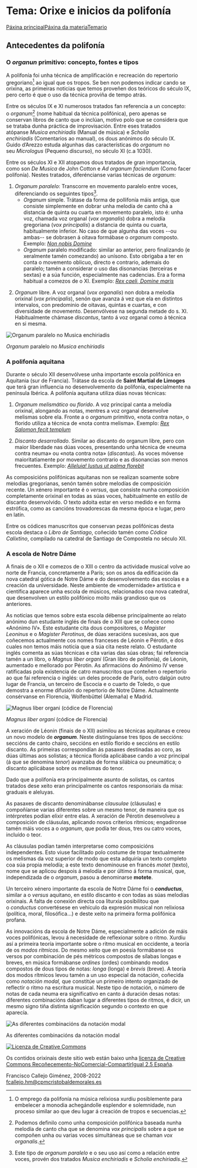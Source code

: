 # Tema: Orixe e inicios da polifonía

[Páxina principal](https://www.franciscocallejo.es/index.php)[Páxina da materia](https://www.franciscocallejo.es/hm4/index.php)[Temario](https://www.franciscocallejo.es/hm4/index.php?page=temario4.html)

<!--TODO: Revisar e adaptar-->
<!--TODO: Pendiente incluír notas sobre organum florido e exemplos-->

## Antecedentes da polifonía

### O *organun* primitivo: concepto, fontes e tipos

A polifonía foi unha técnica de amplificación e recreación do repertorio gregoriano[^nota:Polifonía] ao igual que os tropos. Se ben non podemos indicar cando se orixina, as primeiras noticias que temos proveñen dos teóricos do século IX, pero certo é que o uso da técnica proviña de tempo atrás. 

Entre os séculos IX  e XI numerosos tratados fan referencia a un concepto: o _organum_[^def:Organum] (nome habitual da técnica polifónica), pero apenas se conservan libros de canto que o inclúan, motivo polo que se considera que se trataba dunha práctica de improvisación. Entre eses tratados atópanse _Musica enchiriadis_ (Manual de música) e _Scholia enchiriadis_ (Comentarios ao manual), os dous anónimos do século IX.  Guido d’Arezzo estuda algunhas das características do _organum_ no seu _Micrologus_ (Pequeno discurso), no século XI (c.a 1030).  

[^nota:Polifonía]: O emprego da polifonía na música relixiosa xurdiu posiblemente para embelecer a monodia achegándolle esplendor e solemnidade, nun proceso similar ao que deu lugar á creación de tropos e secuencias.

[^def:Organum]: Podemos definilo como unha composición polifónica baseada nunha melodía de canto cha que se denomina *vox principalis* sobre a que se compoñen unha ou varias voces simultáneas que se chaman *vox organalis*.

Entre os séculos XI e XII atopamos dous tratados de gran importancia, como son *De Musica* de John Cotton e *Ad organum faciendum* (Como facer polifonía). Nestes tratados, diferéncianse varias técnicas de *organum*: 

1. *Organum paralelo*: Transcorre en movemento paralelo entre voces, diferenciando os seguintes tipos[^ref:Musica-Enchiriadis].
	- _Organum_ simple. Trátase da forma de pollifonía máis antiga, que consiste simplemente en dobrar unha melodía de canto chá a distancia de quinta ou cuarta en movemento paralelo, isto é: unha voz, chamada voz organal (*vox organalis*) dobra a melodía gregoriana (*vox principalis*) a distancia de quinta ou cuarta, habitualmente inferior. No caso de que algunha das voces --ou ambas-- se dobrasen á oitava formábase o _organum_ composto. Exemplo: [*Non nobis Domine*](https://open.spotify.com/track/6OamWR37MbNJzXxpMAzdv5?si=16860f3e2d754a17 "Exemplo de organum paralelo - Fonte: Tonus Peregrinus") 
	- _Organum_ paralelo modificado: similar ao anterior, pero finalizando (e xeralmente tamén comezando) ao unísono. Esto obrigaba a ter en conta o movemento oblicuo, directo e contrario, ademais do paralelo; tamén a considerar o uso das disonancias (terceiras e sextas) e a súa función, especialmente nas cadencias. Era a forma habitual a comezos de o XI. Exemplo: [*Rex caeli, Domine maris*](https://open.spotify.com/track/4ECk83RKZbYrHBXt60yDxr?si=f117fcc62ce9446a "Exemplo de organum paralelo modificado")
	
[^ref:Musica-Enchiriadis]: Este tipo de *organum paralelo* e o seu uso así como a relación entre voces, provén dos tratados *Musica enchiriadis* e *Scholia enchiriadis*.  

2. _Organum_ libre. A voz organal (*vox organalis*) non dobra a melodía orixinal (*vox principalis*), senón que avanza á vez que ela en distintos intervalos, con predominio de oitavas, quintas e cuartas, e con diversidade de movemento. Desenvólvese na segunda metade do s. XI. Habitualmente chámase _discantus_, tanto á voz organal como á técnica en si mesma.

![Organum paralelo no Musica enchiriadis](https://www.franciscocallejo.es/hm4/polifonia/tupatris.png "Organum paralelo no tratado Musica enchiriadis")

_Organum_ paralelo no _Musica enchiriadis_


### A polifonía aquitana 
<!--4ºA-->

Durante o século XII desenvólvese unha importante escola polifónica en Aquitania (sur de Francia). Trátase da escola de **Saint Martial de Limoges** que terá gran influencia no desenvolvemento da polifonía, especialmente na península Ibérica. A polifonía aquitana utiliza dúas novas técnicas:

1. _Organum melismático_ ou *florido*. 
	A voz principal canta a melodía orixinal, alongando as notas, mentres a voz organal desenvolve melismas sobre ela. Fronte a o _organum_ primitivo, «nota contra nota», o florido utiliza a técnica de «nota contra melisma». Exemplo: [*Rex Salomon fecit templum*](https://open.spotify.com/track/7m9FKXFLVp7bsTYQk8SblG?si=8dc9de07103e4c4c "Exemplo de organum florido")

2. *Discanto desarrollado*. Similar ao discanto do organum libre, pero con maior liberdade nas dúas voces, presentando unha técnica de «neuma contra neuma» ou «nota contra nota» (*discantus*). As voces móvense maioritatiamente por movemento contrario e as disonancias son menos frecuentes. Exemplo: [*Alleluia! Iustus ut palma florebit*](https://open.spotify.com/track/0nFzfD0oeQtLokVatrXMqj?si=b350097f56734002 "Exemplo de Discanto desarrollado.")

As composicións polifónicas aquitanas non se realizan soamente sobre melodías gregorianas, senón tamén sobre melodías de composición recente. Un xénero importante é o _versus_, que consiste nunha composición completamente orixinal en todas as súas voces, habitualmente en estilo de discanto desenvolvido. O texto adoita estar en verso medido e en forma estrófica, como as cancións trovadorescas da mesma época e lugar, pero en latín.

Entre os códices manuscritos que conservan pezas polifónicas desta escola destaca o _Libro de Santiago_, coñecido tamén como _Códice Calixtino_, compilado na catedral de Santiago de Compostela no século XII.

### A escola de Notre Dáme

A finais de o XII e comezos de o XIII o centro da actividade musical volve ao norte de Francia, concretamente a París; son os anos da edificación da nova catedral gótica de Notre Dáme e do desenvolvemento das escolas e a creación da universidade. Neste ambiente de «modernidade» artística e científica aparece unha escola de músicos, relacionados coa nova catedral, que desenvolven un estilo polifónico moito máis grandioso que os anteriores.

As noticias que temos sobre esta escola débense principalmente ao relato anónimo dun estudante inglés de finais de o XIII que se coñece como «Anónimo IV». Este estudante cita dous compositores, o _Magister Leoninus_ e o _Magister Perotinus_, de dúas xeracións sucesivas, aos que coñecemos actualmente cos nomes franceses de Léonin e Pérotin, e dos cuales non temos máis noticia que a súa cita neste relato. O estudante inglés comenta as súas técnicas e cita varias das súas obras; fai referencia tamén a un libro, o _Magnus liber organi_ (Gran libro de polifonía), de Léonin, aumentado e mellorado por Pérotin. As afirmacións do Anónimo IV vense ratificadas pola existencia de catro manuscritos que conteñen o repertorio ao que fai referencia o inglés: un deles procede de París, outro dalgún outro lugar de Francia, un terceiro de Escocia e o cuarto de Toledo, o que demostra a enorme difusión do repertorio de Notre Dáme. Actualmente consérvanse en Florencia, Wolfenbüttel (Alemaña) e Madrid.

![Magnus liber organi (códice de Florencia)](https://www.franciscocallejo.es/hm4/polifonia/magnus.jpg)

_Magnus liber organi_ (códice de Florencia)

A xeración de Léonin (finais de o XII) asimilou as técnicas aquitanas e creou un novo modelo de **_organum_**. Neste distinguíanse tres tipos de seccións: seccións de canto chairo, seccións en estilo florido e seccións en estilo discanto. As primeiras correspondían ás pasaxes destinadas ao coro, as dúas últimas aos solistas; a técnica florida aplicábase cando a voz principal (á que se denomina _tenor_) avanzaba de forma silábica ou pneumática; o discanto aplicábase sobre os melismas do tenor.

Dado que a polifonía era principalmente asunto de solistas, os cantos tratados dese xeito eran principalmente os cantos responsoriais da misa: graduais e aleluyas.

As pasaxes de discanto denominábanse _clausulae_ (cláusulas) e compoñíanse varias diferentes sobre un mesmo tenor, de maneira que os intérpretes podían elixir entre elas. A xeración de Pérotin desenvolveu a composición de cláusulas, aplicando novos criterios rítmicos; engadíronse tamén máis voces a o _organum_, que podía ter dous, tres ou catro voces, incluído o teor.

As cláusulas podían tamén interpretarse como composicións independentes. Esto viuse facilitado polo costume de tropar textualmente os melismas da voz superior de modo que esta adquiría un texto completo coa súa propia melodía; a este texto denominouse en francés _motet_ (texto), nome que se aplicou despois á melodía e por último á forma musical, que, independizada de o _organum_, pasou a denominarse **motete**.

Un terceiro xénero importante da escola de Notre Dáme foi o **_conductus_**, similar a o _versus_ aquitano, en estilo discanto e con todas as súas melodías orixinais. A falta de conexión directa coa liturxia posibilitou que o _conductus_ convertésese en vehículo da expresión musical non relixiosa (política, moral, filosófica…) e deste xeito na primeira forma polifónica profana.

As innovacións da escola de Notre Dáme, especialmente a adición de máis voces polifónicas, levou á necesidade de reflexionar sobre o ritmo. Xurdiu así a primeira teoría importante sobre o ritmo musical en occidente, a teoría de os _modos rítmicos_. Do mesmo xeito que en poesía formábanse os versos por combinación de pés métricos compostos de sílabas longas e breves, en música formábanse _ordines_ (ordes) combinando modos compostos de dous tipos de notas: _longa_ (longa) e _brevis_ (breve). A teoría dos modos rítmicos levou tamén a un uso especial da notación, coñecida como _notación modal,_ que constitúe un primeiro intento organizado de reflectir o ritmo na escritura musical. Neste tipo de notación, o número de notas de cada neuma era significativo en canto á duración desas notas: diferentes combinacións daban lugar a diferentes tipos de ritmos, é dicir, un mesmo signo tiña distinta significación segundo o contexto en que aparecía.

![As diferentes combinacións da notación modal](https://www.franciscocallejo.es/hm4/polifonia/notacionmodal.png)

As diferentes combinacións da notación modal

[![Licenza de Creative Commons](https://i.creativecommons.org/l/by-nc-sa/2.5/es/88x31.png)](http://creativecommons.org/licenses/by-nc-sa/2.5/es/)

Os contidos orixinais deste sitio web están baixo unha [licenza de Creative Commons Recoñecemento-NoComercial-CompartirIgual 2.5 España](http://creativecommons.org/licenses/by-nc-sa/2.5/es/).

Francisco Callejo Giménez, 2008-2022  
[fcallejo.hm@cpmcristobaldemorales.es](mailto:fcallejo.hm@cpmcristobaldemorales.es)